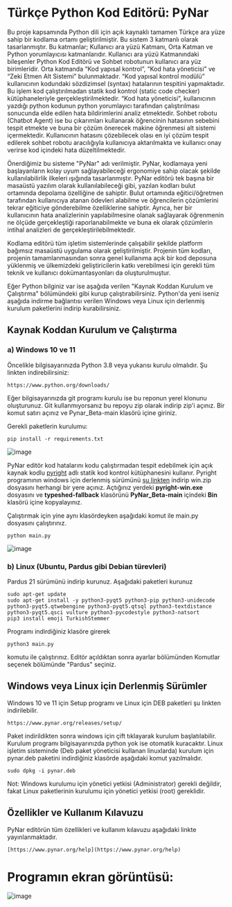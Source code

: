 # Türkçe Python Kod Editörü: PyNar

Bu proje kapsamında Python dili için açık kaynaklı tamamen Türkçe ara yüze sahip bir kodlama ortamı geliştirilmiştir. Bu sistem 3 katmanlı olarak tasarlanmıştır. Bu katmanlar; Kullanıcı ara yüzü Katmanı, Orta Katman ve Python yorumlayıcısı katmanlarıdır. Kullanıcı ara yüzü Katmanındaki bileşenler Python Kod Editörü ve Sohbet robotunun kullanıcı ara yüz birimleridir. Orta katmanda “Kod yapısal kontrol”, “Kod hata yöneticisi” ve “Zeki Etmen Alt Sistemi” bulunmaktadır.  “Kod yapısal kontrol modülü” kullanıcının kodundaki sözdizimsel (syntax) hatalarının tespitini yapmaktadır. Bu işlem kod çalıştırılmadan statik kod kontrol (static code checker) kütüphaneleriyle gerçekleştirilmektedir. “Kod hata yöneticisi”, kullanıcının yazdığı python kodunun python yorumlayıcı tarafından çalıştırılması sonucunda elde edilen hata bildirimlerini analiz etmektedir. Sohbet robotu (Chatbot Agent) ise bu çıkarımları kullanarak öğrencinin hatasının sebebini tespit etmekte ve buna bir çözüm önerecek makine öğrenmesi alt sistemi içermektedir. Kullanıcının hatasını çözebilecek olası en iyi çözüm tespit edilerek sohbet robotu aracılığıyla kullanıcıya aktarılmakta ve kullanıcı onay verirse kod içindeki hata düzeltilmektedir.

Önerdiğimiz bu sisteme "PyNar" adı verilmiştir. PyNar, kodlamaya yeni başlayanların kolay uyum sağlayabileceği ergonomiye sahip olacak şekilde kullanılabilirlik ilkeleri ışığında tasarlanmıştır. PyNar editörü tek başına bir masaüstü yazılım olarak kullanılabileceği gibi, yazılan kodları bulut ortamında depolama özelliğine de sahiptir. Bulut ortamında eğitici/öğretmen tarafından kullanıcıya atanan ödevleri alabilme ve öğrencilerin çözümlerini tekrar eğiticiye gönderebilme özelliklerine sahiptir. Ayrıca, her bir kullanıcının hata analizlerinin yapılabilmesine olanak sağlayarak öğrenmenin ne ölçüde gerçekleştiği raporlanabilmekte ve buna ek olarak çözümlerin intihal analizleri de gerçekleştirilebilmektedir.

Kodlama editörü tüm işletim sistemlerinde çalışabilir şekilde platform bağımsız masaüstü uygulama olarak geliştirilmiştir. Projenin tüm kodları, projenin tamamlanmasından sonra genel kullanıma açık bir kod deposuna yüklenmiş ve ülkemizdeki geliştiricilerin katkı verebilmesi için gerekli tüm teknik ve kullanıcı dokümantasyonları da oluşturulmuştur.  

Eğer Python bilginiz var ise aşağıda verilen "Kaynak Koddan Kurulum ve Çalıştırma" bölümündeki gibi kurup çalıştırabilirsiniz. Python'da yeni iseniz aşağıda indirme bağlantısı verilen Windows veya Linux için derlenmiş kurulum paketlerini indirip kurabilirsiniz. 

## Kaynak Koddan Kurulum ve Çalıştırma
### a) Windows 10 ve 11

Öncelikle bilgisayarınızda Python 3.8 veya yukarısı kurulu olmalıdır. Şu linkten indirebilirsiniz:

    https://www.python.org/downloads/

Eğer bilgisayarınızda git programı kurulu ise bu reponun yerel klonunu oluşturunuz. Git kullanmıyorsanız bu repoyu zip olarak indirip zip'i açınız. Bir komut satırı açınız ve Pynar_Beta-main klasörü içine giriniz.

Gerekli paketlerin kurulumu:

    pip install -r requirements.txt

![image](https://user-images.githubusercontent.com/854154/194746108-6d753b8b-2e2f-4626-a4ea-5d4e3844cd7b.png)

PyNar editör kod hatalarını kodu çalıştırmadan tespit edebilmek için açık kaynak kodlu [pyright](https://github.com/microsoft/pyright) adlı statik kod kontrol kütüphanesini kullanır. Pyright programının windows için derlenmiş sürümünü [şu linkten](https://www.pynar.org/releases/pyright/1.1.266/) indirip win.zip dosyasını herhangi bir yere açınız. Açtığınız yerdeki **pyright-win.exe** dosyasını ve **typeshed-fallback** klasörünü  **PyNar_Beta-main** içindeki **Bin** klasörü içine kopyalayınız.

Çalıştırmak için yine aynı klasördeyken aşağıdaki komut ile main.py dosyasını çalıştırınız.

    python main.py

![image](https://user-images.githubusercontent.com/854154/194746862-960109b6-0193-4304-8f8a-7a5026036206.png)


### b) Linux (Ubuntu, Pardus gibi Debian türevleri)

Pardus 21 sürümünü indirip kurunuz. Aşağıdaki paketleri kurunuz

    sudo apt-get update
    sudo apt-get install -y python3-pyqt5 python3-pip python3-unidecode python3-pyqt5.qtwebengine python3-pyqt5.qtsql python3-textdistance python3-pyqt5.qsci vulture python3-pycodestyle python3-natsort
    pip3 install emoji TurkishStemmer

Programı indirdiğiniz klasöre girerek

    python3 main.py

komutu ile çalıştırınız. Editör açıldıktan sonra ayarlar bölümünden Komutlar seçenek bölümünde "Pardus" seçiniz.

## Windows veya Linux için Derlenmiş Sürümler

Windows 10 ve 11 için Setup programı ve Linux için DEB paketleri şu linkten indirilebilir.

    https://www.pynar.org/releases/setup/

Paket indirildikten sonra windows için çift tıklayarak kurulum başlatılabilir. Kurulum programı bilgisayarınızda python yok ise otomatik kuracaktır. 
Linux işletim sisteminde (Deb paket yöneticisi kullanan linuxlarda) kurulum için pynar.deb paketini indirdiğiniz klasörde aşağıdaki komut yazılmalıdır.

    sudo dpkg -i pynar.deb

Not: Windows kurulumu için yönetici yetkisi (Administrator) gerekli değildir, fakat Linux paketlerinin kurulumu için yönetici yetkisi (root) gereklidir.


## Özellikler ve Kullanım Kılavuzu

PyNar editörün tüm özellikleri ve kullanım kılavuzu aşağıdaki linkte yayınlanmaktadır.

    [https://www.pynar.org/help](https://www.pynar.org/help)


# Programın ekran görüntüsü:
![image](https://user-images.githubusercontent.com/30179132/112771996-18e20a00-9037-11eb-8832-7a828d10b3db.png)
